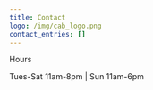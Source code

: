```yaml
---
title: Contact
logo: /img/cab_logo.png
contact_entries: []
---
```

Hours

Tues-Sat 11am-8pm | Sun 11am-6pm
